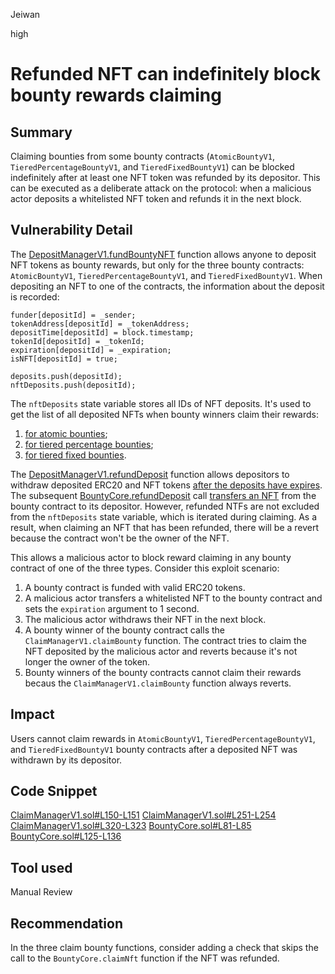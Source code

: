 Jeiwan

high

# Refunded NFT can indefinitely block bounty rewards claiming

## Summary
Claiming bounties from some bounty contracts (`AtomicBountyV1`, `TieredPercentageBountyV1`, and `TieredFixedBountyV1`) can be blocked indefinitely after at least one NFT token was refunded by its depositor. This can be executed as a deliberate attack on the protocol: when a malicious actor deposits a whitelisted NFT token and refunds it in the next block.
## Vulnerability Detail
The [DepositManagerV1.fundBountyNFT](https://github.com/sherlock-audit/2023-02-openq/blob/main/contracts/DepositManager/Implementations/DepositManagerV1.sol#L113) function allows anyone to deposit NFT tokens as bounty rewards, but only for the three bounty contracts: `AtomicBountyV1`, `TieredPercentageBountyV1`, and `TieredFixedBountyV1`. When depositing an NFT to one of the contracts, the information about the deposit is recorded:
```solidity
funder[depositId] = _sender;
tokenAddress[depositId] = _tokenAddress;
depositTime[depositId] = block.timestamp;
tokenId[depositId] = _tokenId;
expiration[depositId] = _expiration;
isNFT[depositId] = true;

deposits.push(depositId);
nftDeposits.push(depositId);
```

The `nftDeposits` state variable stores all IDs of NFT deposits. It's used to get the list of all deposited NFTs when bounty winners claim their rewards:
1. [for atomic bounties](https://github.com/sherlock-audit/2023-02-openq/blob/main/contracts/ClaimManager/Implementations/ClaimManagerV1.sol#L150-L151);
1. [for tiered percentage bounties](https://github.com/sherlock-audit/2023-02-openq/blob/main/contracts/ClaimManager/Implementations/ClaimManagerV1.sol#L251-L254);
1. [for tiered fixed bounties](https://github.com/sherlock-audit/2023-02-openq/blob/main/contracts/ClaimManager/Implementations/ClaimManagerV1.sol#L320-L323).

The [DepositManagerV1.refundDeposit](https://github.com/sherlock-audit/2023-02-openq/blob/main/contracts/DepositManager/Implementations/DepositManagerV1.sol#L152) function allows depositors to withdraw deposited ERC20 and NFT tokens [after the deposits have expires](https://github.com/sherlock-audit/2023-02-openq/blob/main/contracts/DepositManager/Implementations/DepositManagerV1.sol#L163-L167). The subsequent [BountyCore.refundDeposit](https://github.com/sherlock-audit/2023-02-openq/blob/main/contracts/Bounty/Implementations/BountyCore.sol#L64) call [transfers an NFT](https://github.com/sherlock-audit/2023-02-openq/blob/main/contracts/Bounty/Implementations/BountyCore.sol#L81-L85) from the bounty contract to its depositor. However, refunded NTFs are not excluded from the `nftDeposits` state variable, which is iterated during claiming. As a result, when claiming an NFT that has been refunded, there will be a revert because the contract won't be the owner of the NFT.

This allows a malicious actor to block reward claiming in any bounty contract of one of the three types. Consider this exploit scenario:
1. A bounty contract is funded with valid ERC20 tokens.
1. A malicious actor transfers a whitelisted NFT to the bounty contract and sets the `expiration` argument to 1 second.
1. The malicious actor withdraws their NFT in the next block.
1. A bounty winner of the bounty contract calls the `ClaimManagerV1.claimBounty` function. The contract tries to claim the NFT deposited by the malicious actor and reverts because it's not longer the owner of the token.
1. Bounty winners of the bounty contracts cannot claim their rewards becaus the `ClaimManagerV1.claimBounty` function always reverts.
## Impact
Users cannot claim rewards in `AtomicBountyV1`, `TieredPercentageBountyV1`, and `TieredFixedBountyV1` bounty contracts after a deposited NFT was withdrawn by its depositor.
## Code Snippet
[ClaimManagerV1.sol#L150-L151](https://github.com/sherlock-audit/2023-02-openq/blob/main/contracts/ClaimManager/Implementations/ClaimManagerV1.sol#L150-L151)
[ClaimManagerV1.sol#L251-L254](https://github.com/sherlock-audit/2023-02-openq/blob/main/contracts/ClaimManager/Implementations/ClaimManagerV1.sol#L251-L254)
[ClaimManagerV1.sol#L320-L323](https://github.com/sherlock-audit/2023-02-openq/blob/main/contracts/ClaimManager/Implementations/ClaimManagerV1.sol#L320-L323)
[BountyCore.sol#L81-L85](https://github.com/sherlock-audit/2023-02-openq/blob/main/contracts/Bounty/Implementations/BountyCore.sol#L81-L85)
[BountyCore.sol#L125-L136](https://github.com/sherlock-audit/2023-02-openq/blob/main/contracts/Bounty/Implementations/BountyCore.sol#L125-L136)
## Tool used
Manual Review
## Recommendation
In the three claim bounty functions, consider adding a check that skips the call to the `BountyCore.claimNft` function if the NFT was refunded.